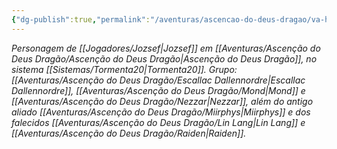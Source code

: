 ```yaml
---
{"dg-publish":true,"permalink":"/aventuras/ascencao-do-deus-dragao/va-holiem/"}
---
```


*Personagem de [[Jogadores/Jozsef\|Jozsef]] em [[Aventuras/Ascenção do Deus Dragão/Ascenção do Deus Dragão\|Ascenção do Deus Dragão]], no sistema [[Sistemas/Tormenta20\|Tormenta20]].*
*Grupo: [[Aventuras/Ascenção do Deus Dragão/Escallac Dallennordre\|Escallac Dallennordre]], [[Aventuras/Ascenção do Deus Dragão/Mond\|Mond]] e [[Aventuras/Ascenção do Deus Dragão/Nezzar\|Nezzar]], além do antigo aliado [[Aventuras/Ascenção do Deus Dragão/Miirphys\|Miirphys]] e dos falecidos [[Aventuras/Ascenção do Deus Dragão/Lin Lang\|Lin Lang]] e [[Aventuras/Ascenção do Deus Dragão/Raiden\|Raiden]].*
